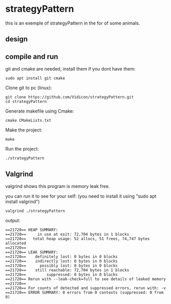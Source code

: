 # strategyPattern
this is an exemple of strategyPattern in the for of some animals.

## design


## compile and run
git and cmake are needed, install them if you dont have them:
```
sudo apt install git cmake
```

Clone git to pc (linux):
```
git clone https://github.com/Vidicon/strategyPattern.git 
cd strategyPattern
```

Generate makefile using Cmake:

```
cmake CMakeLists.txt
```
Make the project:
```
make
```
Run the project:
```
./strategyPattern
```

## Valgrind
valgrind shows this program is memory leak free.

you can run it to see for your self: (you need to install it using "sudo apt install valgrind")
```
valgrind ./strategyPattern
```
output:
```
==21720== HEAP SUMMARY:
==21720==     in use at exit: 72,704 bytes in 1 blocks
==21720==   total heap usage: 52 allocs, 51 frees, 74,747 bytes allocated
==21720== 
==21720== LEAK SUMMARY:
==21720==    definitely lost: 0 bytes in 0 blocks
==21720==    indirectly lost: 0 bytes in 0 blocks
==21720==      possibly lost: 0 bytes in 0 blocks
==21720==    still reachable: 72,704 bytes in 1 blocks
==21720==         suppressed: 0 bytes in 0 blocks
==21720== Rerun with --leak-check=full to see details of leaked memory
==21720== 
==21720== For counts of detected and suppressed errors, rerun with: -v
==21720== ERROR SUMMARY: 0 errors from 0 contexts (suppressed: 0 from 0)
```
